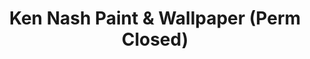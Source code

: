 ---
title: "Ken Nash Paint & Wallpaper (Perm Closed)"
url: /welland/ken-nash-paint-und-wallpaper-perm-closed/
shop: Farben
---
